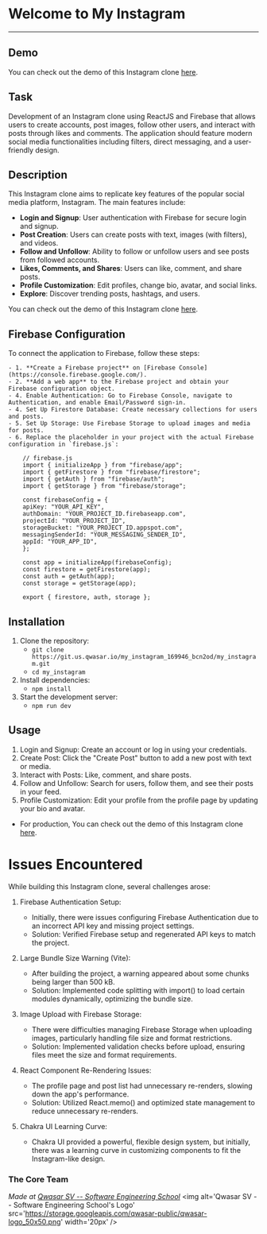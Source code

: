 # Welcome to My Instagram
***
## Demo
You can check out the demo of this Instagram clone [here](https://insta-cloner.vercel.app/).

## Task
Development of an Instagram clone using ReactJS and Firebase that allows users to create accounts, post images, follow other users, and interact with posts through likes and comments. 
The application should feature modern social media functionalities including filters, direct messaging, and a user-friendly design.

## Description
This Instagram clone aims to replicate key features of the popular social media platform, Instagram. The main features include:

- **Login and Signup**: User authentication with Firebase for secure login and signup.
- **Post Creation**: Users can create posts with text, images (with filters), and videos.
- **Follow and Unfollow**: Ability to follow or unfollow users and see posts from followed accounts.
- **Likes, Comments, and Shares**: Users can like, comment, and share posts.
- **Profile Customization**: Edit profiles, change bio, avatar, and social links.
- **Explore**: Discover trending posts, hashtags, and users.

You can check out the demo of this Instagram clone [here](https://insta-cloner.vercel.app/).

## Firebase Configuration  
To connect the application to Firebase, follow these steps:

    - 1. **Create a Firebase project** on [Firebase Console](https://console.firebase.google.com/).
    - 2. **Add a web app** to the Firebase project and obtain your Firebase configuration object.
    - 4. Enable Authentication: Go to Firebase Console, navigate to Authentication, and enable Email/Password sign-in.
    - 4. Set Up Firestore Database: Create necessary collections for users and posts.
    - 5. Set Up Storage: Use Firebase Storage to upload images and media for posts.
    - 6. Replace the placeholder in your project with the actual Firebase configuration in `firebase.js`:

        // firebase.js
        import { initializeApp } from "firebase/app";
        import { getFirestore } from "firebase/firestore";
        import { getAuth } from "firebase/auth";
        import { getStorage } from "firebase/storage";

        const firebaseConfig = {
        apiKey: "YOUR_API_KEY",
        authDomain: "YOUR_PROJECT_ID.firebaseapp.com",
        projectId: "YOUR_PROJECT_ID",
        storageBucket: "YOUR_PROJECT_ID.appspot.com",
        messagingSenderId: "YOUR_MESSAGING_SENDER_ID",
        appId: "YOUR_APP_ID",
        };

        const app = initializeApp(firebaseConfig);
        const firestore = getFirestore(app);
        const auth = getAuth(app);
        const storage = getStorage(app);

        export { firestore, auth, storage };


## Installation

  1. Clone the repository:
        - `git clone https://git.us.qwasar.io/my_instagram_169946_bcn2od/my_instagram.git`  
        - `cd my_instagram`  
  2. Install dependencies:
        - `npm install`
  3. Start the development server:
        - `npm run dev`

## Usage
1. Login and Signup: Create an account or log in using your credentials.
2. Create Post: Click the "Create Post" button to add a new post with text or media.
3. Interact with Posts: Like, comment, and share posts.
4. Follow and Unfollow: Search for users, follow them, and see their posts in your feed.
5. Profile Customization: Edit your profile from the profile page by updating your bio and avatar.

 * For production, You can check out the demo of this Instagram clone [here](https://insta-cloner.vercel.app/).
 
 # Issues Encountered
While building this Instagram clone, several challenges arose:

1. Firebase Authentication Setup:
    - Initially, there were issues configuring Firebase Authentication due to an incorrect API key and missing project settings.
    - Solution: Verified Firebase setup and regenerated API keys to match the project.

2. Large Bundle Size Warning (Vite):
    - After building the project, a warning appeared about some chunks being larger than 500 kB.
    - Solution: Implemented code splitting with import() to load certain modules dynamically, optimizing the bundle size.

3. Image Upload with Firebase Storage:
    - There were difficulties managing Firebase Storage when uploading images, particularly handling file size and format restrictions.
    - Solution: Implemented validation checks before upload, ensuring files meet the size and format requirements.
4. React Component Re-Rendering Issues:
    - The profile page and post list had unnecessary re-renders, slowing down the app's performance.
    - Solution: Utilized React.memo() and optimized state management to reduce unnecessary re-renders.

5. Chakra UI Learning Curve:
    - Chakra UI provided a powerful, flexible design system, but initially, there was a learning curve in customizing components to fit the Instagram-like design.

### The Core Team


<span><i>Made at <a href='https://qwasar.io'>Qwasar SV -- Software Engineering School</a></i></span>
<span><img alt='Qwasar SV -- Software Engineering School's Logo' src='https://storage.googleapis.com/qwasar-public/qwasar-logo_50x50.png' width='20px' /></span>
